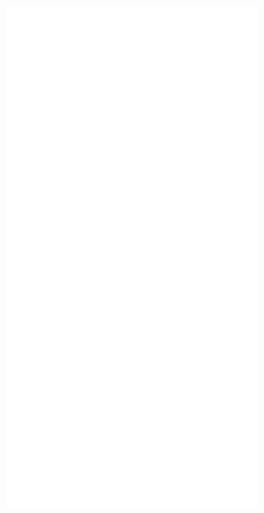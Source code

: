 <p align="center">
<img src="https://github.com/Arthurprnt/Arthurprnt/blob/main/github-metrics.svg">
  </p>
